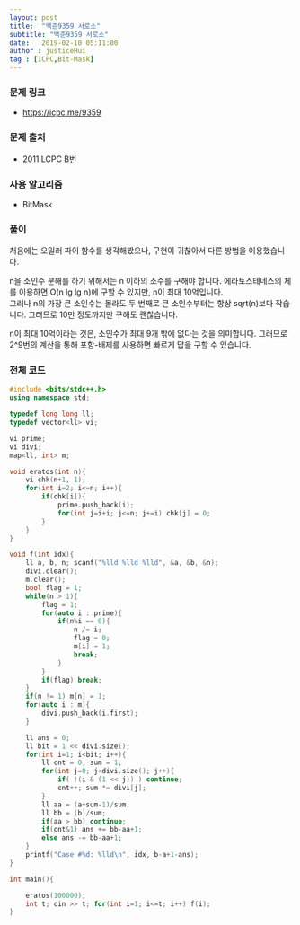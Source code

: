 ```yaml
---
layout: post
title:  "백준9359 서로소"
subtitle: "백준9359 서로소"
date:   2019-02-10 05:11:00
author : justiceHui
tag : [ICPC,Bit-Mask]
---
```


### 문제 링크
* https://icpc.me/9359

### 문제 출처
* 2011 LCPC B번

### 사용 알고리즘
* BitMask

### 풀이
처음에는 오일러 파이 함수를 생각해봤으나, 구현이 귀찮아서 다른 방법을 이용했습니다.

n을 소인수 분해를 하기 위해서는 n 이하의 소수를 구해야 합니다. 에라토스테네스의 체를 이용하면 O(n lg lg n)에 구할 수 있지만, n이 최대 10억입니다.<br>
그러나 n의 가장 큰 소인수는 몰라도 두 번째로 큰 소인수부터는 항상 sqrt(n)보다 작습니다. 그러므로 10만 정도까지만 구해도 괜찮습니다.

n이 최대 10억이라는 것은, 소인수가 최대 9개 밖에 없다는 것을 의미합니다. 그러므로 2^9번의 계산을 통해 포함-배제를 사용하면 빠르게 답을 구할 수 있습니다.

### 전체 코드
```cpp
#include <bits/stdc++.h>
using namespace std;

typedef long long ll;
typedef vector<ll> vi;

vi prime;
vi divi;
map<ll, int> m;

void eratos(int n){
	vi chk(n+1, 1);
	for(int i=2; i<=n; i++){
		if(chk[i]){
			prime.push_back(i);
			for(int j=i+i; j<=n; j+=i) chk[j] = 0;
		}
	}
}

void f(int idx){
	ll a, b, n; scanf("%lld %lld %lld", &a, &b, &n);
	divi.clear();
	m.clear();
	bool flag = 1;
	while(n > 1){
		flag = 1;
		for(auto i : prime){
			if(n%i == 0){
				n /= i;
				flag = 0;
				m[i] = 1;
				break;
			}
		}
		if(flag) break;
	}
	if(n != 1) m[n] = 1;
	for(auto i : m){
		divi.push_back(i.first);
	}

	ll ans = 0;
	ll bit = 1 << divi.size();
	for(int i=1; i<bit; i++){
		ll cnt = 0, sum = 1;
		for(int j=0; j<divi.size(); j++){
			if( !(i & (1 << j)) ) continue;
			cnt++; sum *= divi[j];
		}
		ll aa = (a+sum-1)/sum;
		ll bb = (b)/sum;
		if(aa > bb) continue;
		if(cnt&1) ans += bb-aa+1;
		else ans -= bb-aa+1;
	}
	printf("Case #%d: %lld\n", idx, b-a+1-ans);
}

int main(){

	eratos(100000);
	int t; cin >> t; for(int i=1; i<=t; i++) f(i);
}
```
